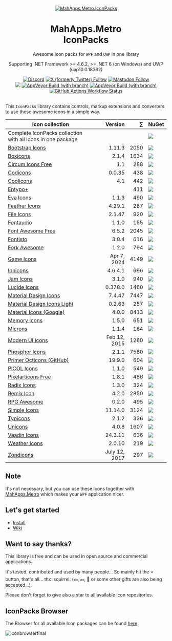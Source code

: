 <!-- [![Stand With Ukraine](https://raw.githubusercontent.com/vshymanskyy/StandWithUkraine/main/banner2-direct.svg)](https://vshymanskyy.github.io/StandWithUkraine) -->

<div align="center">
  <br />

  <a href="https://github.com/MahApps/MahApps.Metro.IconPacks">
    <img alt="MahApps.Metro.IconPacks" src="./resources/Icon.svg">
  </a>
  <h1>MahApps.Metro<br />IconPacks</h1>
  <p>
    Awesome icon packs for <code>WPF</code> and <code>UWP</code> in one library
  </p>
  <p>
    Supporting .NET Framework >= 4.6.2, >= .NET 6 (on Windows) and UWP (uap10.0.18362)
  </p>
  <a href="https://discord.gg/VrNeD7z48s" target="_blank" rel="noopener noreferrer"><img alt="Discord" src="https://img.shields.io/discord/411850591334301703?style=flat-square&label=Discord"></a>
  <a href="https://twitter.com/punker76" target="_blank" rel="noopener noreferrer"><img alt="X (formerly Twitter) Follow" src="https://img.shields.io/twitter/follow/punker76?style=flat-square&label=follow%20%40punker76%20on%20X"></a>
  <a href="https://nrw.social/@punker76" target="_blank" rel="noopener noreferrer"><img alt="Mastodon Follow" src="https://img.shields.io/mastodon/follow/109291587306394177?domain=https%3A%2F%2Fnrw.social&style=flat-square&label=follow%20%40punker76%20on%20Mastodon"></a>
  <br />
  <a href="https://github.com/MahApps/MahApps.Metro.IconPacks/releases"><img src="https://img.shields.io/github/release/MahApps/MahApps.Metro.IconPacks.svg?style=flat-square&label=latest%20release"></a>
  <a href="https://ci.appveyor.com/project/punker76/mahapps-metro-iconpacks/branch/main" target="_blank" rel="noopener noreferrer"><img alt="AppVeyor Build (with branch)" src="https://img.shields.io/appveyor/build/punker76/mahapps-metro-iconpacks/main?style=flat-square&logo=appveyor&label=main"></a>
  <a href="https://ci.appveyor.com/project/punker76/mahapps-metro-iconpacks/branch/develop" target="_blank" rel="noopener noreferrer"><img alt="AppVeyor Build (with branch)" src="https://img.shields.io/appveyor/build/punker76/mahapps-metro-iconpacks/develop?style=flat-square&logo=appveyor&label=dev"></a>
  <a href="https://github.com/MahApps/MahApps.Metro.IconPacks/actions"><img alt="GitHub Actions Workflow Status" src="https://img.shields.io/github/actions/workflow/status/MahApps/MahApps.Metro.IconPacks/ci.yml?branch=develop&style=flat-square&logo=github&label=dev"></a>
  <br />
  <br />

</div>

This `IconPacks` library contains controls, markup extensions and converters to use these awesome icons in a simple way.

| Icon collection | Version | &#8721; | NuGet |
|---|--:|--:|:--|
| Complete IconPacks collection with all Icons in one package | | | <a href="https://www.nuget.org/packages/MahApps.Metro.IconPacks/" target="_blank" rel="noopener noreferrer"><img src="https://img.shields.io/nuget/dt/MahApps.Metro.IconPacks.svg?style=flat-square&&label=IconPacks"></a> |
| [Bootstrap Icons](https://icons.getbootstrap.com/) | 1.11.3 | 2050 | <a href="https://www.nuget.org/packages/MahApps.Metro.IconPacks.BootstrapIcons/" target="_blank" rel="noopener noreferrer"><img src="https://img.shields.io/nuget/dt/MahApps.Metro.IconPacks.BootstrapIcons.svg?style=flat-square&&label=BootstrapIcons"></a> |
| [Boxicons](https://boxicons.com/) | 2.1.4 | 1634 | <a href="https://www.nuget.org/packages/MahApps.Metro.IconPacks.BoxIcons/" target="_blank" rel="noopener noreferrer"><img src="https://img.shields.io/nuget/dt/MahApps.Metro.IconPacks.BoxIcons.svg?style=flat-square&&label=BoxIcons"></a> |
| [Circum Icons Free](https://github.com/Klarr-Agency/Circum-Icons) | 1.1 | 288 | <a href="https://www.nuget.org/packages/MahApps.Metro.IconPacks.CircumIcons/" target="_blank" rel="noopener noreferrer"><img src="https://img.shields.io/nuget/dt/MahApps.Metro.IconPacks.CircumIcons.svg?style=flat-square&&label=CircumIcons"></a> |
| [Codicons](https://github.com/microsoft/vscode-codicons) | 0.0.35 | 438 | <a href="https://www.nuget.org/packages/MahApps.Metro.IconPacks.Codicons/" target="_blank" rel="noopener noreferrer"><img src="https://img.shields.io/nuget/dt/MahApps.Metro.IconPacks.Codicons.svg?style=flat-square&&label=Codicons"></a> |
| [Coolicons](https://github.com/krystonschwarze/coolicons) | 4.1 | 442 | <a href="https://www.nuget.org/packages/MahApps.Metro.IconPacks.Coolicons/" target="_blank" rel="noopener noreferrer"><img src="https://img.shields.io/nuget/dt/MahApps.Metro.IconPacks.Coolicons.svg?style=flat-square&&label=Coolicons"></a> |
| [Entypo+](http://www.entypo.com/) | | 411 | <a href="https://www.nuget.org/packages/MahApps.Metro.IconPacks.Entypo/" target="_blank" rel="noopener noreferrer"><img src="https://img.shields.io/nuget/dt/MahApps.Metro.IconPacks.Entypo.svg?style=flat-square&&label=Entypo"></a> |
| [Eva Icons](https://github.com/akveo/eva-icons) | 1.1.3 | 490 | <a href="https://www.nuget.org/packages/MahApps.Metro.IconPacks.EvaIcons/" target="_blank" rel="noopener noreferrer"><img src="https://img.shields.io/nuget/dt/MahApps.Metro.IconPacks.EvaIcons.svg?style=flat-square&&label=EvaIcons"></a> |
| [Feather Icons](https://github.com/feathericons/feather) | 4.29.1 | 287 | <a href="https://www.nuget.org/packages/MahApps.Metro.IconPacks.FeatherIcons/" target="_blank" rel="noopener noreferrer"><img src="https://img.shields.io/nuget/dt/MahApps.Metro.IconPacks.FeatherIcons.svg?style=flat-square&&label=FeatherIcons"></a> |
| [File Icons](https://github.com/file-icons/icons) | 2.1.47 | 920 | <a href="https://www.nuget.org/packages/MahApps.Metro.IconPacks.FileIcons/" target="_blank" rel="noopener noreferrer"><img src="https://img.shields.io/nuget/dt/MahApps.Metro.IconPacks.FileIcons.svg?style=flat-square&&label=FileIcons"></a> |
| [Fontaudio](https://github.com/fefanto/fontaudio) | 1.1.0 | 155 | <a href="https://www.nuget.org/packages/MahApps.Metro.IconPacks.Fontaudio/" target="_blank" rel="noopener noreferrer"><img src="https://img.shields.io/nuget/dt/MahApps.Metro.IconPacks.Fontaudio.svg?style=flat-square&&label=Fontaudio"></a> |
| [Font Awesome Free](https://fontawesome.com/) | 6.5.2 | 2045 | <a href="https://www.nuget.org/packages/MahApps.Metro.IconPacks.FontAwesome/" target="_blank" rel="noopener noreferrer"><img src="https://img.shields.io/nuget/dt/MahApps.Metro.IconPacks.FontAwesome.svg?style=flat-square&&label=FontAwesome"></a> |
| [Fontisto](https://github.com/kenangundogan/fontisto) | 3.0.4 | 616 | <a href="https://www.nuget.org/packages/MahApps.Metro.IconPacks.Fontisto/" target="_blank" rel="noopener noreferrer"><img src="https://img.shields.io/nuget/dt/MahApps.Metro.IconPacks.Fontisto.svg?style=flat-square&&label=Fontisto"></a> |
| [Fork Awesome](https://forkaweso.me/) | 1.2.0 | 794 | <a href="https://www.nuget.org/packages/MahApps.Metro.IconPacks.ForkAwesome/" target="_blank" rel="noopener noreferrer"><img src="https://img.shields.io/nuget/dt/MahApps.Metro.IconPacks.ForkAwesome.svg?style=flat-square&&label=ForkAwesome"></a> |
| [Game Icons](https://game-icons.net/) | Apr 7, 2024| 4149 | <a href="https://www.nuget.org/packages/MahApps.Metro.IconPacks.GameIcons/" target="_blank" rel="noopener noreferrer"><img src="https://img.shields.io/nuget/dt/MahApps.Metro.IconPacks.GameIcons.svg?style=flat-square&&label=GameIcons"></a> |
| [Ionicons](https://ionicons.com/) | 4.6.4.1 | 696 | <a href="https://www.nuget.org/packages/MahApps.Metro.IconPacks.Ionicons/" target="_blank" rel="noopener noreferrer"><img src="https://img.shields.io/nuget/dt/MahApps.Metro.IconPacks.Ionicons.svg?style=flat-square&&label=Ionicons"></a> |
| [Jam Icons](https://github.com/michaelampr/jam) | 3.1.0 | 940 | <a href="https://www.nuget.org/packages/MahApps.Metro.IconPacks.JamIcons/" target="_blank" rel="noopener noreferrer"><img src="https://img.shields.io/nuget/dt/MahApps.Metro.IconPacks.JamIcons.svg?style=flat-square&&label=JamIcons"></a> |
| [Lucide Icons](https://github.com/lucide-icons/lucide) | 0.378.0 | 1460 | <a href="https://www.nuget.org/packages/MahApps.Metro.IconPacks.Lucide/" target="_blank" rel="noopener noreferrer"><img src="https://img.shields.io/nuget/dt/MahApps.Metro.IconPacks.Lucide.svg?style=flat-square&&label=Lucide"></a> |
| [Material Design Icons](https://pictogrammers.com/library/mdi/) | 7.4.47 | 7447 | <a href="https://www.nuget.org/packages/MahApps.Metro.IconPacks.Material/" target="_blank" rel="noopener noreferrer"><img src="https://img.shields.io/nuget/dt/MahApps.Metro.IconPacks.Material.svg?style=flat-square&&label=Material"></a> |
| [Material Design Icons Light](https://github.com/Templarian/MaterialDesignLight) | 0.2.63 | 257 | <a href="https://www.nuget.org/packages/MahApps.Metro.IconPacks.MaterialLight/" target="_blank" rel="noopener noreferrer"><img src="https://img.shields.io/nuget/dt/MahApps.Metro.IconPacks.MaterialLight.svg?style=flat-square&&label=MaterialLight"></a> |
| [Material Icons (Google)](https://github.com/google/material-design-icons) | 4.0.0 | 8413 | <a href="https://www.nuget.org/packages/MahApps.Metro.IconPacks.MaterialDesign/" target="_blank" rel="noopener noreferrer"><img src="https://img.shields.io/nuget/dt/MahApps.Metro.IconPacks.MaterialDesign.svg?style=flat-square&&label=MaterialDesign"></a> |
| [Memory Icons](https://pictogrammers.com/library/memory/) | 1.5.0 | 651 | <a href="https://www.nuget.org/packages/MahApps.Metro.IconPacks.MemoryIcons/" target="_blank" rel="noopener noreferrer"><img src="https://img.shields.io/nuget/dt/MahApps.Metro.IconPacks.MemoryIcons.svg?style=flat-square&&label=MemoryIcons"></a> |
| [Microns](https://github.com/stephenhutchings/microns) | 1.1.4 | 164 | <a href="https://www.nuget.org/packages/MahApps.Metro.IconPacks.Microns/" target="_blank" rel="noopener noreferrer"><img src="https://img.shields.io/nuget/dt/MahApps.Metro.IconPacks.Microns.svg?style=flat-square&&label=Microns"></a> |
| [Modern UI Icons](https://github.com/Templarian/WindowsIcons) | Feb 12, 2015 | 1260 | <a href="https://www.nuget.org/packages/MahApps.Metro.IconPacks.Modern/" target="_blank" rel="noopener noreferrer"><img src="https://img.shields.io/nuget/dt/MahApps.Metro.IconPacks.Modern.svg?style=flat-square&&label=Modern"></a> |
| [Phosphor Icons](https://phosphoricons.com/) | 2.1.1 | 7560 | <a href="https://www.nuget.org/packages/MahApps.Metro.IconPacks.PhosphorIcons/" target="_blank" rel="noopener noreferrer"><img src="https://img.shields.io/nuget/dt/MahApps.Metro.IconPacks.PhosphorIcons.svg?style=flat-square&&label=PhosphorIcons"></a> |
| [Primer Octicons (GitHub)](https://github.com/primer/octicons) | 19.9.0 | 604 | <a href="https://www.nuget.org/packages/MahApps.Metro.IconPacks.Octicons/" target="_blank" rel="noopener noreferrer"><img src="https://img.shields.io/nuget/dt/MahApps.Metro.IconPacks.Octicons.svg?style=flat-square&&label=Octicons"></a> |
| [PICOL Icons](https://github.com/PicolSigns/Icons) | 1.1.0 | 549 | <a href="https://www.nuget.org/packages/MahApps.Metro.IconPacks.PicolIcons/" target="_blank" rel="noopener noreferrer"><img src="https://img.shields.io/nuget/dt/MahApps.Metro.IconPacks.PicolIcons.svg?style=flat-square&&label=PicolIcons"></a> |
| [Pixelarticons Free](https://pixelarticons.com/) | 1.8.1 | 486 | <a href="https://www.nuget.org/packages/MahApps.Metro.IconPacks.PixelartIcons/" target="_blank" rel="noopener noreferrer"><img src="https://img.shields.io/nuget/dt/MahApps.Metro.IconPacks.PixelartIcons.svg?style=flat-square&&label=PixelartIcons"></a> |
| [Radix Icons](https://github.com/radix-ui/icons) | 1.3.0 | 324 | <a href="https://www.nuget.org/packages/MahApps.Metro.IconPacks.RadixIcons/" target="_blank" rel="noopener noreferrer"><img src="https://img.shields.io/nuget/dt/MahApps.Metro.IconPacks.RadixIcons.svg?style=flat-square&&label=RadixIcons"></a> |
| [Remix Icon](https://remixicon.com/) | 4.2.0 | 2850 | <a href="https://www.nuget.org/packages/MahApps.Metro.IconPacks.RemixIcon/" target="_blank" rel="noopener noreferrer"><img src="https://img.shields.io/nuget/dt/MahApps.Metro.IconPacks.RemixIcon.svg?style=flat-square&&label=RemixIcon"></a> |
| [RPG Awesome](https://nagoshiashumari.github.io/Rpg-Awesome/) | 0.2.0 | 495 | <a href="https://www.nuget.org/packages/MahApps.Metro.IconPacks.RPGAwesome/" target="_blank" rel="noopener noreferrer"><img src="https://img.shields.io/nuget/dt/MahApps.Metro.IconPacks.RPGAwesome.svg?style=flat-square&&label=RPGAwesome"></a> |
| [Simple Icons](https://simpleicons.org/) | 11.14.0 | 3124 | <a href="https://www.nuget.org/packages/MahApps.Metro.IconPacks.SimpleIcons/" target="_blank" rel="noopener noreferrer"><img src="https://img.shields.io/nuget/dt/MahApps.Metro.IconPacks.SimpleIcons.svg?style=flat-square&&label=SimpleIcons"></a> |
| [Typicons](https://www.s-ings.com/typicons/) | 2.1.2 | 336 | <a href="https://www.nuget.org/packages/MahApps.Metro.IconPacks.Typicons/" target="_blank" rel="noopener noreferrer"><img src="https://img.shields.io/nuget/dt/MahApps.Metro.IconPacks.Typicons.svg?style=flat-square&&label=Typicons"></a> |
| [Unicons](https://github.com/Iconscout/unicons) | 4.0.8 | 1607 | <a href="https://www.nuget.org/packages/MahApps.Metro.IconPacks.Unicons/" target="_blank" rel="noopener noreferrer"><img src="https://img.shields.io/nuget/dt/MahApps.Metro.IconPacks.Unicons.svg?style=flat-square&&label=Unicons"></a> |
| [Vaadin Icons](https://vaadin.com/icons) | 24.3.11 | 636 | <a href="https://www.nuget.org/packages/MahApps.Metro.IconPacks.VaadinIcons/" target="_blank" rel="noopener noreferrer"><img src="https://img.shields.io/nuget/dt/MahApps.Metro.IconPacks.VaadinIcons.svg?style=flat-square&&label=VaadinIcons"></a> |
| [Weather Icons](https://github.com/erikflowers/weather-icons) | 2.0.10 | 219 | <a href="https://www.nuget.org/packages/MahApps.Metro.IconPacks.WeatherIcons/" target="_blank" rel="noopener noreferrer"><img src="https://img.shields.io/nuget/dt/MahApps.Metro.IconPacks.WeatherIcons.svg?style=flat-square&&label=WeatherIcons"></a> |
| [Zondicons](https://www.zondicons.com) | July 12, 2017 | 297 | <a href="https://www.nuget.org/packages/MahApps.Metro.IconPacks.Zondicons/" target="_blank" rel="noopener noreferrer"><img src="https://img.shields.io/nuget/dt/MahApps.Metro.IconPacks.Zondicons.svg?style=flat-square&&label=Zondicons"></a> |

## Note

It's not necessary, but you can use these Icons together with [MahApps.Metro](https://github.com/MahApps/MahApps.Metro) which makes your `WPF` application nicer.

## Let's get started

- [Install](../../wiki/Install)
- [Wiki](../../wiki)

## Want to say thanks?

This library is free and can be used in open source and commercial applications.

It's tested, contributed and used by many people... So mainly hit the :star: button, that's all... thx :squirrel: (:dollar:, :euro:, :beer: or some other gifts are also being accepted...).

Please don't forget to give also a star to all available icon repositories.

<!-- [Become a sponsor](https://github.com/sponsors/punker76) and show your support to this open source project. -->

## IconPacks Browser

The Browser for all available Icon packages can be found [here](https://github.com/MahApps/IconPacks.Browser).

![iconbrowserfinal](./resources/iconpacks_browser_new.gif)
